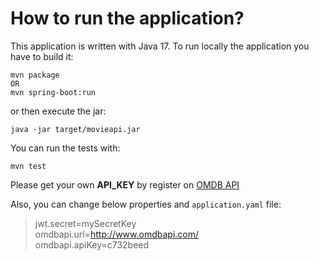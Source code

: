 # How to run the application?

This application is written with Java 17.
To run locally the application you have to build it:

```shell
mvn package
OR
mvn spring-boot:run
```
or then execute the jar:
```shell
java -jar target/movieapi.jar
```

You can run the tests with:
```shell
mvn test
```

Please get your own **API_KEY** by register on [OMDB API](http://www.omdbapi.com/)  

Also, you can change below properties and `application.yaml` file:
>jwt.secret=mySecretKey  
omdbapi.url=http://www.omdbapi.com/  
omdbapi.apiKey=c732beed